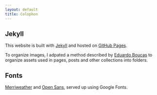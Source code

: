 ```yaml
---
layout: default
title: Colophon
---
```


## Jekyll

This website is built with [Jekyll][jekyll] and hosted on [GitHub Pages][github pages].

To organize images, I adpated a method described by [Eduardo Boucas][boucas] to organize assets used in pages, posts and other collections into folders.


## Fonts

[Merriweather][merriweather] and [Open Sans][open sans], served up using Google Fonts.

[boucas]: https://eduardoboucas.com/blog/2014/12/07/
[github pages]: https://pages.github.com/
[jekyll]: https://jekyllrb.com/
[merriweather]: https://fonts.google.com/specimen/Merriweather
[open sans]: https://fonts.google.com/specimen/Open+Sans?selection.family=Open+Sans
